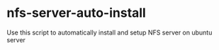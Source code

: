 # nfs-server-auto-install
Use this script to automatically install and setup NFS server on ubuntu server
